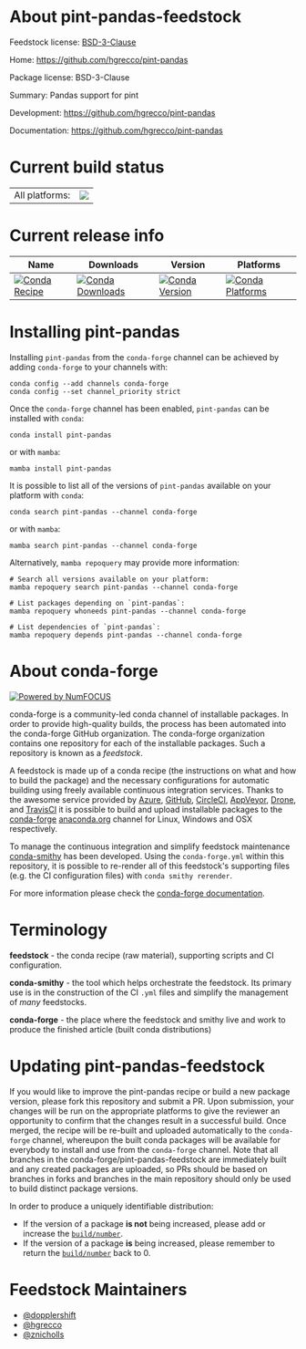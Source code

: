 About pint-pandas-feedstock
===========================

Feedstock license: [BSD-3-Clause](https://github.com/conda-forge/pint-pandas-feedstock/blob/main/LICENSE.txt)

Home: https://github.com/hgrecco/pint-pandas

Package license: BSD-3-Clause

Summary: Pandas support for pint

Development: https://github.com/hgrecco/pint-pandas

Documentation: https://github.com/hgrecco/pint-pandas

Current build status
====================


<table><tr><td>All platforms:</td>
    <td>
      <a href="https://dev.azure.com/conda-forge/feedstock-builds/_build/latest?definitionId=10408&branchName=main">
        <img src="https://dev.azure.com/conda-forge/feedstock-builds/_apis/build/status/pint-pandas-feedstock?branchName=main">
      </a>
    </td>
  </tr>
</table>

Current release info
====================

| Name | Downloads | Version | Platforms |
| --- | --- | --- | --- |
| [![Conda Recipe](https://img.shields.io/badge/recipe-pint--pandas-green.svg)](https://anaconda.org/conda-forge/pint-pandas) | [![Conda Downloads](https://img.shields.io/conda/dn/conda-forge/pint-pandas.svg)](https://anaconda.org/conda-forge/pint-pandas) | [![Conda Version](https://img.shields.io/conda/vn/conda-forge/pint-pandas.svg)](https://anaconda.org/conda-forge/pint-pandas) | [![Conda Platforms](https://img.shields.io/conda/pn/conda-forge/pint-pandas.svg)](https://anaconda.org/conda-forge/pint-pandas) |

Installing pint-pandas
======================

Installing `pint-pandas` from the `conda-forge` channel can be achieved by adding `conda-forge` to your channels with:

```
conda config --add channels conda-forge
conda config --set channel_priority strict
```

Once the `conda-forge` channel has been enabled, `pint-pandas` can be installed with `conda`:

```
conda install pint-pandas
```

or with `mamba`:

```
mamba install pint-pandas
```

It is possible to list all of the versions of `pint-pandas` available on your platform with `conda`:

```
conda search pint-pandas --channel conda-forge
```

or with `mamba`:

```
mamba search pint-pandas --channel conda-forge
```

Alternatively, `mamba repoquery` may provide more information:

```
# Search all versions available on your platform:
mamba repoquery search pint-pandas --channel conda-forge

# List packages depending on `pint-pandas`:
mamba repoquery whoneeds pint-pandas --channel conda-forge

# List dependencies of `pint-pandas`:
mamba repoquery depends pint-pandas --channel conda-forge
```


About conda-forge
=================

[![Powered by
NumFOCUS](https://img.shields.io/badge/powered%20by-NumFOCUS-orange.svg?style=flat&colorA=E1523D&colorB=007D8A)](https://numfocus.org)

conda-forge is a community-led conda channel of installable packages.
In order to provide high-quality builds, the process has been automated into the
conda-forge GitHub organization. The conda-forge organization contains one repository
for each of the installable packages. Such a repository is known as a *feedstock*.

A feedstock is made up of a conda recipe (the instructions on what and how to build
the package) and the necessary configurations for automatic building using freely
available continuous integration services. Thanks to the awesome service provided by
[Azure](https://azure.microsoft.com/en-us/services/devops/), [GitHub](https://github.com/),
[CircleCI](https://circleci.com/), [AppVeyor](https://www.appveyor.com/),
[Drone](https://cloud.drone.io/welcome), and [TravisCI](https://travis-ci.com/)
it is possible to build and upload installable packages to the
[conda-forge](https://anaconda.org/conda-forge) [anaconda.org](https://anaconda.org/)
channel for Linux, Windows and OSX respectively.

To manage the continuous integration and simplify feedstock maintenance
[conda-smithy](https://github.com/conda-forge/conda-smithy) has been developed.
Using the ``conda-forge.yml`` within this repository, it is possible to re-render all of
this feedstock's supporting files (e.g. the CI configuration files) with ``conda smithy rerender``.

For more information please check the [conda-forge documentation](https://conda-forge.org/docs/).

Terminology
===========

**feedstock** - the conda recipe (raw material), supporting scripts and CI configuration.

**conda-smithy** - the tool which helps orchestrate the feedstock.
                   Its primary use is in the construction of the CI ``.yml`` files
                   and simplify the management of *many* feedstocks.

**conda-forge** - the place where the feedstock and smithy live and work to
                  produce the finished article (built conda distributions)


Updating pint-pandas-feedstock
==============================

If you would like to improve the pint-pandas recipe or build a new
package version, please fork this repository and submit a PR. Upon submission,
your changes will be run on the appropriate platforms to give the reviewer an
opportunity to confirm that the changes result in a successful build. Once
merged, the recipe will be re-built and uploaded automatically to the
`conda-forge` channel, whereupon the built conda packages will be available for
everybody to install and use from the `conda-forge` channel.
Note that all branches in the conda-forge/pint-pandas-feedstock are
immediately built and any created packages are uploaded, so PRs should be based
on branches in forks and branches in the main repository should only be used to
build distinct package versions.

In order to produce a uniquely identifiable distribution:
 * If the version of a package **is not** being increased, please add or increase
   the [``build/number``](https://docs.conda.io/projects/conda-build/en/latest/resources/define-metadata.html#build-number-and-string).
 * If the version of a package **is** being increased, please remember to return
   the [``build/number``](https://docs.conda.io/projects/conda-build/en/latest/resources/define-metadata.html#build-number-and-string)
   back to 0.

Feedstock Maintainers
=====================

* [@dopplershift](https://github.com/dopplershift/)
* [@hgrecco](https://github.com/hgrecco/)
* [@znicholls](https://github.com/znicholls/)

